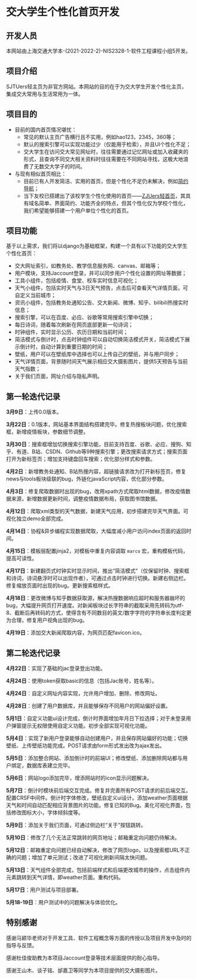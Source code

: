 # 交大学生个性化首页开发

## 开发人员
本网站由上海交通大学本-(2021-2022-2)-NIS2328-1-软件工程课程小组5开发。

## 项目介绍
SJTUers轻主页为非官方网站。本网站的目的在于为交大学生开发个性化主页，集成交大常用与生活常用为一体。

## 项目目的
- 目前的国内首页情况堪忧：
    - 常见的默认主页广告横行且不实用，例如hao123，2345，360等；
    - 默认的搜索引擎可以实现功能过少（仅能用于检索），并且UI个性化不足；
    - 交大学生在访问交大常见网址时，往往需要通过记忆网址或加入收藏夹的形式，且查询不同交大相关资料时往往需要在不同网站寻找，这极大地浪费了无数交大学子的时间。
- 与现有相似首页相比：
    - 目前已有人开发简洁、实用的首页，但是个性化不足仍未解决，例如[简约导航](https://www.jianavi.com/)；
    - 当下友校已搭建出了该校学生个性化使用的首页——[ZJUers轻首页](https://zjuers.com/)，其具有域名简单、界面简约、功能齐全的特点，但其个性化仅为学校个性化，我们希望能够搭建一个用户单位个性化的首页。

## 项目功能

基于以上需求，我们将以django为基础框架，构建一个具有以下功能的交大学生个性化首页：

- 交大网址索引，如教务处、教学信息服务网、canvas、邮箱等；
- 用户模块，支持Jaccount登录，并可以同步用户个性化设置的网址等数据；
- 工具小组件，包括疫情、食堂、校车实时信息可视化；
- 天气小组件，包括实时天气与3日天气预告，点击后可查看天气详情页面，可自定义当前城市；
- 资讯小组件，包括教务处通知公告、交大新闻、微博、知乎、bilibili热搜实时信息；
- 搜索引擎，可以在百度、必应、谷歌等常用搜索引擎中切换；
- 每日诗词，随着每次刷新在网页底部更新一句诗词；
- 时钟组件，实时显示公历、农历日期和当前时间；
- 简洁模式与倒计时，点击时钟组件可以自动切换简洁模式开关，简洁模式下展示倒计时，自动计算到重要日期的时间；
- 壁纸，用户可以在壁纸库中选择也可以上传自己的壁纸，并与用户同步；
- 天气详情页面，背景随时间天气展示相应交大摄影图片，提供5天预告与当前天气指数；
- 关于我们页面，网址介绍与隐私声明。

## 第一轮迭代记录

**3月9日**：上传0.0版本。

**3月22日**：0.1版本，网站基本界面结构搭建完毕。修复热搜板块问题，优化搜索框，新增疫情板块，参数细节调整。

**3月30日**：搜索框增加切换搜索引擎功能，目前支持百度、谷歌、必应、搜狗、知乎、有道、B站、CSDN、Github等9种搜索引擎；更改搜索请求方式；搜索页面打开为新标签页；增加支持键盘回车搜索；优化部分样式和参数。

**4月2日**：新增教务处通知、B站热搜内容，超链接请求改为打开新标签页，修复news与tools板块级联的bug，外链化javaScript内容，优化部分参数。

**4月3日**：修复爬取数据时出现的bug，改用xpath方式爬取html数据，修改疫情数据来源，新增数据更新时间，调整疫情数据布局，获取图书馆数据。

**4月12日**：爬取xml类型的天气数据，新建天气应用，初步搭建完毕天气界面。可视化独立demo全部完成。

**4月14日**：协程&异步编程实现数据爬取，大幅度减小用户访问index页面的返回时间。

**4月15日**：模板层配置jinja2，对模板中重复内容调取 `marco` 宏，重构模板代码，提高可读性。

**4月17日**：新建翻页式时钟实时显示时间，推出“简洁模式”（仅保留时钟、搜索框和诗词，诗词悬浮时可以出现作者），可通过点击时钟进行切换。新建右侧边栏。修复缩放页面时出现的bug。更新搜索框样式。

**4月18日**：更改微博与知乎数据获取源，解决热搜数据响应超时和服务器崩坏的bug，大幅提升网页打开速度。对新闻板块过长字符串的截取采用先转码为utf-8、截断后再转码的方式，使得含有不同数目的英文/数字字符的字符串长度判定更为合理，修复用户视角出现的bug。

**4月19日**：添加交大新闻爬取内容，为网页匹配favicon.ico。

## 第二轮迭代记录

**4月22日**：实现了基础的jac登录登出功能。

**4月24日**：使用token获取basic的信息（包括Jac账号，姓名等）。

**4月24日**：自定义网址内容实现，允许用户增加、删除、修改网址。

**4月28日**：创建了用户数据库，并且能够保存不同用户的网站偏好设置。

**5月1日**：自定义功能ui设计完成，倒计时界面增加年月日下拉选择；对于未登录用户弹窗提示无权限使用自定义功能。初步全部实现可视化功能。

**5月4日**：实现了新用户登录能够自动创建用户，并且保存网站偏好的功能；切换壁纸、上传壁纸功能完成。POST请求由form形式发出改为ajax发出。

**5月5日**：添加整合网站、添加倒计时的前端UI；修改壁纸、添加删除网站都与用户绑定，数据库表建立完毕。

**5月6日**：网站logo添加完毕，增添网站时的icon显示问题解决。

**5月7日**：倒计时模块前后端交互完成。修复并完善所有POST请求的前后端交互。配置CRSF中间件。倒计时字体修改，壁纸自定义ui设计。添加weather页面根据天气和时间自动匹配相应背景图片的功能。修复已知的Bug。美化可视化界面，包括修改图标大小，字体倾斜度等。

**5月9日**：添加关于我们页面，可通过侧边栏“关于”按钮跳转。

**5月10日**：修改了几个无法正常跳转的网页地址；邮箱重定向问题仍待解决。

**5月12日**：邮箱重定向问题已经自动解决，修改了网页logo，以及搜索框URL不正确的问题；增加了单元测试；改进了可视化刷新间隔太快问题。

**5月13日**：天气组件全部完成，包括前端样式和后端更改城市的操作，点击组件内元素跳转到天气详情，即weather页面。重构代码。

**5月17日**：用户测试与项目部署。

**5月18-19日**：用户测试中的问题解决与体验优化。

## 特别感谢
感谢马颖华老师对于开发工具、软件工程概念等方面的传授以及项目开发中及时的指导与反馈。

感谢杜佳俊助教为本项目Jaccount登录等技术层面提供的耐心指导。

感谢王山木、谈子铭、邰嘉卫等同学为本项目提供的交大摄影图片。